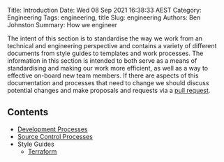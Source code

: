 Title: Introduction 
Date: Wed 08 Sep 2021 16:38:33 AEST
Category: Engineering 
Tags: engineering, title 
Slug: engineering 
Authors: Ben Johnston 
Summary: How we engineer

The intent of this section is to standardise the way we work from an technical and engineering perspective and contains a variety of different documents from style guides to templates and work processes.  The information in this section is intended to both serve as a means of standardising and making our work more efficient, as well as a way to effective on-board new team members.  If there are aspects of this documentation and processes that need to change we should discuss potential changes and make proposals and requests via a [pull request](https://github.com/harrison-ai/dataeng-handbook/pulls). 

## Contents
* [Development Processes]({filename}dev.md)
* [Source Control Processes]({filename}source.md)
* Style Guides
  * [Terraform]({filename}terraform.md)